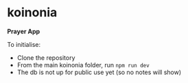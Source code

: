 # koinonia
 <b>Prayer App</b>

To initialise:
- Clone the repository
- From the main koinonia folder, run ```npm run dev```
- The db is not up for public use yet (so no notes will show)
